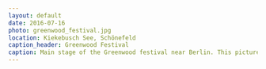 ```yaml
---
layout: default
date: 2016-07-16
photo: greenwood_festival.jpg
location: Kiekebusch See, Schönefeld
caption_header: Greenwood Festival
caption: Main stage of the Greenwood festival near Berlin. This picture has been taken at night when all the surroundings (trees, lake and decorations) were lightened up. Right now on stage some techno music with a violinist girl adding nice melodies to the music!
---
```

